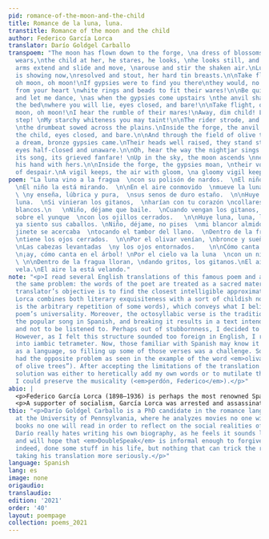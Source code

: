 ```yaml
---
pid: romance-of-the-moon-and-the-child
title: Romance de la luna, luna.
transtitle: Romance of the moon and the child
author: Federico García Lorca
translator: Darío Goldgel Carballo
transpoem: "The moon has flown down to the forge, \na dress of blossoms, white, she
  wears,\nthe child at her, he stares, he looks, \nhe looks still, and still he stares.\n\nHer
  arms extend and slide and move, \narouse and stir the shaken air.\nLubricious, she
  is showing now,\nresolved and stout, her hard tin breasts.\n\nTake flight, oh moon,
  oh moon, oh moon!\nIf gypsies were to find you there\nthey would, no doubt, craft
  from your heart \nwhite rings and beads to fit their wares!\n\nBe quiet, child,
  and let me dance, \nas when the gypsies come upstairs \nthe anvil shall then be
  the bed\nwhere you will lie, eyes closed, and bare!\n\nTake flight, oh moon, oh
  moon, oh moon!\nI hear the rumble of their mares!\nAway, dim child! Look out, don’t
  step! \nMy starchy whiteness you may taint!\n\nThe rider strode, and swift he approached,
  \nthe drumbeat sowed across the plains.\nInside the forge, the anvil is\nbed for
  the child, eyes closed, and bare.\n\nAnd through the field of olive trees \nwithin
  a dream, bronze gypsies came.\nTheir heads well raised, they stand staunch, \ntheir
  eyes half-closed and unaware.\n\nOh, hear the way the nightjar sings! \nOh, hear
  its song, its grieved fanfare! \nUp in the sky, the moon ascends \nnext to a child,
  his hand with hers.\n\nInside the forge, the gypsies moan, \ntheir voices cast cries
  of despair.\nA vigil keeps, the air with gloom, \na gloomy vigil keeps the air.\n"
poem: "La luna vino a la fragua  \ncon su polisón de nardos.  \nEl niño la mira, mira.
  \nEl niño la está mirando.  \n\nEn el aire conmovido  \nmueve la luna sus brazos
  \ \ny enseña, lúbrica y pura,  \nsus senos de duro estaño.  \n\nHuye luna, luna,
  luna.  \nSi vinieran los gitanos,  \nharían con tu corazón \ncollares y anillos
  blancos.\n   \nNiño, déjame que baile.  \nCuando vengan los gitanos, \nte encontrarán
  sobre el yunque  \ncon los ojillos cerrados.   \n\nHuye luna, luna, luna, \nque
  ya siento sus caballos. \nNiño, déjame, no pises  \nmi blancor almidonado.   \n\nEl
  jinete se acercaba  \ntocando el tambor del llano.  \nDentro de la fragua el niño,
  \ntiene los ojos cerrados.  \n\nPor el olivar venían, \nbronce y sueño, los gitanos.
  \nLas cabezas levantadas  \ny los ojos entornados.    \n\nCómo canta la zumaya,
  \n¡ay, cómo canta en el árbol! \nPor el cielo va la luna  \ncon un niño de la mano.
  \ \n\nDentro de la fragua lloran, \ndando gritos, los gitanos.\nEl aire la vela,
  vela.\nEl aire la está velando."
note: "<p>I read several English translations of this famous poem and always encountered
  the same problem: the words of the poet are treated as a sacred material, and the
  translator’s objective is to find the closest intelligible approximation. Yet here
  Lorca combines both literary exquisiteness with a sort of childish nonsense (as
  is the arbitrary repetition of some words), which conveys what I believe to be the
  poem’s universality. Moreover, the octosyllabic verse is the traditional form of
  the popular song in Spanish, and breaking it results in a text intended to be read
  and not to be listened to. Perhaps out of stubbornness, I decided to keep the octosyllable.
  However, as I felt this structure sounded too foreign in English, I rearranged it
  into iambic tetrameter. Now, those familiar with Spanish may know it is quite verbose
  as a language, so filling up some of those verses was a challenge. Sometimes I even
  had the opposite problem as seen in the example of the word <em>olivar</em> (“field
  of olive trees”). After accepting the limitations of the translation process, my
  solution was either to heretically add my own words or to mutilate the text, so
  I could preserve the musicality (<em>perdón, Federico</em>).</p>"
abio: |
  <p>Federico García Lorca (1898–1936) is perhaps the most renowned Spanish poet and playwright of the twentieth century and one of the main figures of the avant-garde in Spain. This poem, from his 1928 book <em>Romancero Gitano</em> (lit. <em>Gypsy Songbook</em>), combines the influence of classical poets from sixteenth-century Spain with the surrealist movement of its epoch. It also references the popular song from the subaltern classes of southern Spain and features a strong influence from its Arabic roots. As such, many of his poems (this one included) have been adapted as flamenco songs during the years.</p>
  <p>A supporter of socialism, García Lorca was arrested and assassinated by fascists at the beginning of the Spanish Civil War.</p>
tbio: "<p>Darío Goldgel Carballo is a PhD candidate in the romance languages department
  at the University of Pennsylvania, where he analyzes movies no one will watch and
  books no one will read in order to reflect on the social realities of Latin America.
  Darío really hates writing his own biography, as he feels it sounds like boasting,
  and will hope that <em>DoubleSpeak</em> is informal enough to forgive him. He has,
  indeed, done some stuff in his life, but nothing that can trick the readers into
  taking his translation more seriously.</p>"
language: Spanish
lang: es
image: none
origaudio:
translaudio:
edition: '2021'
order: '40'
layout: poempage
collection: poems_2021
---
```

